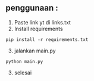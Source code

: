 ## penggunaan : 
1. Paste link yt di links.txt
2. Install requirements
```
pip install -r requirements.txt
```
3. jalankan main.py
```
python main.py
```
3. selesai
